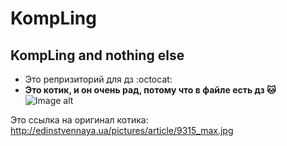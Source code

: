 # KompLing
## KompLing and nothing else
* Это репризиторий для дз :octocat:
* **Это котик, и он очень рад, потому что в файле есть дз :cat:**
![Image alt](https://yandex.ru/images/search?pos=0&img_url=https%3A%2F%2Farthomework.ru%2Fupload%2Fiblock%2F691%2F691167ebf476c5cc9416d0f5c8195c1c.jpg&text=%D0%A0%D0%B0%D0%B4%D0%BE%D1%81%D1%82%D0%BD%D1%8B%D0%B9+%D0%BA%D0%BE%D1%82%D0%B8%D0%BA&rpt=simage)

Это ссылка на оригинал котика: http://edinstvennaya.ua/pictures/article/9315_max.jpg
